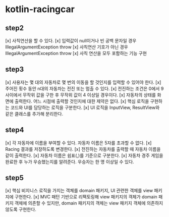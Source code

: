 # kotlin-racingcar

## step2

[x] 사칙연산을 할 수 있다.
[x] 입력값이 null이거나 빈 공백 문자일 경우 IllegalArgumentException throw
[x] 사칙연산 기호가 아닌 경우 IllegalArgumentException throw
[x] 사칙 연산을 모두 포함하는 기능 구현

## step3

[x] 사용자는 몇 대의 자동차로 몇 번의 이동을 할 것인지를 입력할 수 있어야 한다.
[x] 주어진 횟수 동안 n대의 자동차는 전진 또는 멈출 수 있다.
[x] 전진하는 조건은 0에서 9 사이에서 무작위 값을 구한 후 무작위 값이 4 이상일 경우이다.
[x] 자동차의 상태를 화면에 출력한다. 어느 시점에 출력할 것인지에 대한 제약은 없다.
[x] 핵심 로직을 구현하는 코드와 UI를 담당하는 로직을 구분한다.
[x] UI 로직을 InputView, ResultView와 같은 클래스를 추가해 분리한다.

## step4
[x] 각 자동차에 이름을 부여할 수 있다. 자동차 이름은 5자를 초과할 수 없다.
[x] Racing 결과를 저장하도록 변경한다.
[x] 전진하는 자동차를 출력할 때 자동차 이름을 같이 출력한다.
[x] 자동차 이름은 쉼표(,)를 기준으로 구분한다.
[x] 자동차 경주 게임을 완료한 후 누가 우승했는지를 알려준다. 우승자는 한 명 이상일 수 있다.

## step5
[x] 핵심 비지니스 로직을 가지는 객체를 domain 패키지, UI 관련한 객체를 view 패키지에 구현한다.
[x] MVC 패턴 기반으로 리팩토링해 view 패키지의 객체가 domain 패키지 객체에 의존할 수 있지만, domain 패키지의 객체는 view 패키지 객체에 의존하지 않도록 구현한다.

